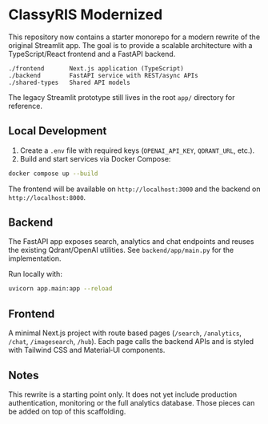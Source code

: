 # ClassyRIS Modernized

This repository now contains a starter monorepo for a modern rewrite of the original Streamlit app.  The goal is to provide a scalable architecture with a TypeScript/React frontend and a FastAPI backend.

```
./frontend       Next.js application (TypeScript)
./backend        FastAPI service with REST/async APIs
./shared-types   Shared API models
```

The legacy Streamlit prototype still lives in the root `app/` directory for reference.

## Local Development

1. Create a `.env` file with required keys (`OPENAI_API_KEY`, `QDRANT_URL`, etc.).
2. Build and start services via Docker Compose:

```bash
docker compose up --build
```

The frontend will be available on `http://localhost:3000` and the backend on `http://localhost:8000`.

## Backend

The FastAPI app exposes search, analytics and chat endpoints and reuses the existing Qdrant/OpenAI utilities.  See `backend/app/main.py` for the implementation.

Run locally with:

```bash
uvicorn app.main:app --reload
```

## Frontend

A minimal Next.js project with route based pages (`/search`, `/analytics`, `/chat`, `/imagesearch`, `/hub`).  Each page calls the backend APIs and is styled with Tailwind CSS and Material‑UI components.

## Notes

This rewrite is a starting point only.  It does not yet include production authentication, monitoring or the full analytics database.  Those pieces can be added on top of this scaffolding.
